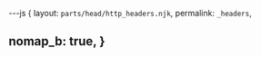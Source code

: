 ---js
{
  layout:    `parts/head/http_headers.njk`,
  permalink: `_headers`,

  nomap_b: true,
}
---
